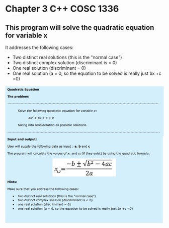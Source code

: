 # Chapter 3 C++ COSC 1336

## This program will solve the quadratic equation for variable x 

It addresses the following cases: 
* Two distinct real solutions (this is the "normal case") 
* Two distinct complex solution (discriminant is < 0) 
* One real solution (discriminant = 0) 
* One real solution (a = 0, so the equation to be solved is really just bx +c =0) 

![Book Excerpt](chapter3.png)
